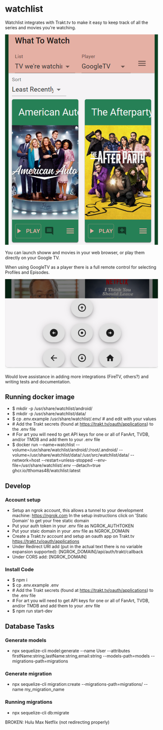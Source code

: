 # watchlist
Watchlist integrates with Trakt.tv to make it easy to keep track of all the series and movies you're watching. 

![Watchlist UI](images/ui.png?raw=true "UI")

You can launch showw and movies in your web browser, or play them directly on your Google TV. 

When using GoogleTV as a player there is a full remote control for selecting Profiles and Episodes.

![Watchlist Remote](images/remote.png?raw=true "Remote")

Would love assistance in adding more integrations (FireTV, others?) and writing tests and documentation.

## Running docker image
- $ mkdir -p /usr/share/watchlist/android/
- $ mkdir -p /usr/share/watchlist/data/
- $ cp .env.example /usr/share/watchlist/.env/ # and edit with your values
- \# Add the Trakt secrets (found at https://trakt.tv/oauth/applications) to the .env file
- \# For art you will need to get API keys for one or all of FanArt, TVDB, and/or TMDB and add them to your .env file
- $ docker run --name=watchlist --volume=/usr/share/watchlist/android/:/root/.android/ --volume=/usr/share/watchlist/data/:/usr/src/watchlist/data/ --network=host --restart=unless-stopped --env-file=/usr/share/watchlist/.env --detach=true ghcr.io/tthomas48/watchlist:latest


## Develop

### Account setup
- Setup an ngrok account, this allows a tunnel to your development machine:
  https://ngrok.com
  In the setup instructions click on 'Static Domain' to get your free static domain
- Put your auth token in your .env file as NGROK_AUTHTOKEN
- Put your staic domain in your .env file as NGROK_DOMAIN
- Create a Trakt.tv account and setup an oauth app on Trakt.tv
  https://trakt.tv/oauth/applications
- Under Redirect URI add (put in the actual text there is no variable expansion supported):
  [NGROK_DOMAIN]/api/auth/trakt/callback
- Under CORS add:
  [NGROK_DOMAIN]

### Install Code
- $ npm i
- $ cp .env.example .env
- \# Add the Trakt secrets (found at https://trakt.tv/oauth/applications) to the .env file
- \# For art you will need to get API keys for one or all of FanArt, TVDB, and/or TMDB and add them to your .env file
- $ npm run start-dev

## Database Tasks

### Generate models
- npx sequelize-cli model:generate --name User --attributes firstName:string,lastName:string,email:string --models-path=models --migrations-path=migrations

### Generate migration
- npx sequelize-cli migration:create --migrations-path=migrations/ --name my_migration_name

### Running migrations
- npx sequelize-cli db:migrate

BROKEN:
Hulu
Max
Netflix (not redirecting properly)
